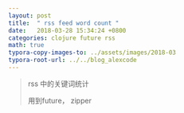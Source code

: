 ```yaml
---
layout: post
title:  " rss feed word count "
date:   2018-03-28 15:34:24 +0800
categories: clojure future rss
math: true
typora-copy-images-to: ../assets/images/2018-03
typora-root-url: ../../blog_alexcode
---
```



> rss 中的关键词统计
>
> 用到future， zipper

<script src="https://gist.github.com/foxlog/27ab50a79c716679e3b88ff70f5cf332.js"></script>






